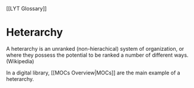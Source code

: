 [[LYT Glossary]]
# Heterarchy
A heterarchy is an unranked (non-hierachical) system of organization, or where they possess the potential to be ranked a number of different ways. (Wikipedia)

In a digital library, [[MOCs Overview|MOCs]] are the main example of a heterarchy.